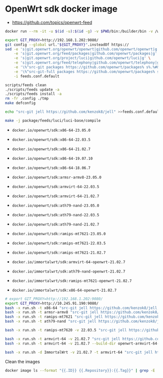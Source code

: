 # OpenWrt sdk docker image

- <https://github.com/topics/openwrt-feed>

```bash
docker run --rm -it -u $(id -u):$(id -g) -v $PWD/bin:/builder/bin -v /work/openwrt/dl:/builder/dl docker.io/openwrt/sdk:x86-64-23.05.0 bash

export GIT_PROXY=http://192.168.1.202:9080/
git config --global url."${GIT_PROXY}".insteadOf https://
sed -e 's|git.openwrt.org/openwrt/openwrt|github.com/openwrt/openwrt|g' \
    -e 's|git.openwrt.org/feed/packages|github.com/openwrt/packages|g' \
    -e 's|git.openwrt.org/project/luci|github.com/openwrt/luci|g' \
    -e 's|git.openwrt.org/feed/telephony|github.com/openwrt/telephony|g' \
    -e '\%^src-git packages https://github.com/openwrt/packages% s%.%#&%' \
    -e '\%^src-git-full packages https://github.com/openwrt/packages% s%.%#&%' \
    -i feeds.conf.default

scripts/feeds clean
./scripts/feeds update -a
./scripts/feeds install -a
rm -fr .config ./tmp
make defconfig

echo "src-git jell https://github.com/kenzok8/jell" >>feeds.conf.default

make -j package/feeds/luci/luci-base/compile
```

- `docker.io/openwrt/sdk:x86-64-23.05.0`
- `docker.io/openwrt/sdk:x86-64-22.03.5`
- `docker.io/openwrt/sdk:x86-64-21.02.7`
- `docker.io/openwrt/sdk:x86-64-19.07.10`
- `docker.io/openwrt/sdk:x86-64-18.06.7`

- `docker.io/openwrt/sdk:armsr-armv8-23.05.0`
- `docker.io/openwrt/sdk:armvirt-64-22.03.5`
- `docker.io/openwrt/sdk:armvirt-64-21.02.7`

- `docker.io/openwrt/sdk:ath79-nand-23.05.0`
- `docker.io/openwrt/sdk:ath79-nand-22.03.5`
- `docker.io/openwrt/sdk:ath79-nand-21.02.7`

- `docker.io/openwrt/sdk:ramips-mt7621-23.05.0`
- `docker.io/openwrt/sdk:ramips-mt7621-22.03.5`
- `docker.io/openwrt/sdk:ramips-mt7621-21.02.7`

- `docker.io/immortalwrt/sdk:armvirt-64-openwrt-21.02.7`
- `docker.io/immortalwrt/sdk:ath79-nand-openwrt-21.02.7`
- `docker.io/immortalwrt/sdk:ramips-mt7621-openwrt-21.02.7`
- `docker.io/immortalwrt/sdk:x86-64-openwrt-21.02.7`

```bash
# export GIT_PROXY=http://192.168.1.202:9080/
export GIT_PROXY=http://10.245.91.190:9080/
bash -x run.sh -t x86-64 "src-git jell https://github.com/kenzok8/jell;main"
bash -x run.sh -t armsr-armv8 "src-git jell https://github.com/kenzok8/jell;main"
bash -x run.sh -t ramips-mt7621 "src-git jell https://github.com/kenzok8/jell;main"
bash -x run.sh -t ath79-nand "src-git jell https://github.com/kenzok8/jell;main"

bash -x run.sh -t ramips-mt7620 -v 22.03.5 "src-git jell https://github.com/kenzok8/jell;main"

bash -x run.sh -t armvirt-64 -v 21.02.7 "src-git jell https://github.com/kenzok8/jell;main"
bash -x run.sh -t armvirt-64 -v 21.02.7 --build-dir openwrt-armvirt-64-21.02-build_dir "src-git jell https://github.com/kenzok8/jell;main"

bash -x run.sh -d ImmortalWrt -v 21.02.7 -t armvirt-64 "src-git jell https://github.com/kenzok8/jell;main"
```

Clean the images

```bash
docker image ls --format "{{.ID}} {{.Repository}}:{{.Tag}}" | grep -E 'openwrt|immortalwrt' | cut -d" " -f1 | xargs docker image rm
```
